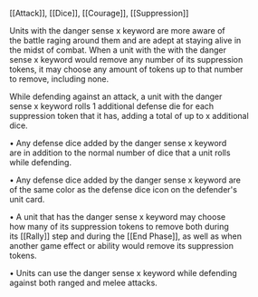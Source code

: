 [[Attack]], [[Dice]], [[Courage]], [[Suppression]]

Units with the danger sense x keyword are more aware of  
the battle raging around them and are adept at staying alive in  
the midst of combat. When a unit with the with the danger  
sense x keyword would remove any number of its suppression  
tokens, it may choose any amount of tokens up to that number  
to remove, including none.  

While defending against an attack, a unit with the danger  
sense x keyword rolls 1 additional defense die for each  
suppression token that it has, adding a total of up to x additional  
dice.  

• Any defense dice added by the danger sense x keyword  
are in addition to the normal number of dice that a unit rolls  
while defending.  

• Any defense dice added by the danger sense x keyword are  
of the same color as the defense dice icon on the defender's  
unit card.  

• A unit that has the danger sense x keyword may choose  
how many of its suppression tokens to remove both during  
its [[Rally]] step and during the [[End Phase]], as well as when  
another game effect or ability would remove its suppression  
tokens.  

• Units can use the danger sense x keyword while defending  
against both ranged and melee attacks.
